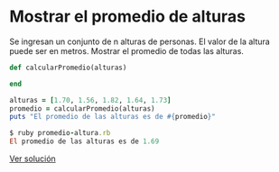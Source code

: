# Mostrar el promedio de alturas

Se ingresan un conjunto de n alturas de personas.
El valor de la altura puede ser en metros. Mostrar el promedio de todas las alturas.


```ruby
def calcularPromedio(alturas)

end

alturas = [1.70, 1.56, 1.82, 1.64, 1.73]
promedio = calcularPromedio(alturas)
puts "El promedio de las alturas es de #{promedio}"
```

```ruby
$ ruby promedio-altura.rb
El promedio de las alturas es de 1.69
```

[Ver solución](./../../soluciones/fundamentos/repetitivas/promedio-altura.rb)
